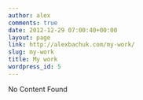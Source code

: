 ```yaml
---
author: alex
comments: true
date: 2012-12-29 07:00:40+00:00
layout: page
link: http://alexbachuk.com/my-work/
slug: my-work
title: My work
wordpress_id: 5
---
```


No Content Found
